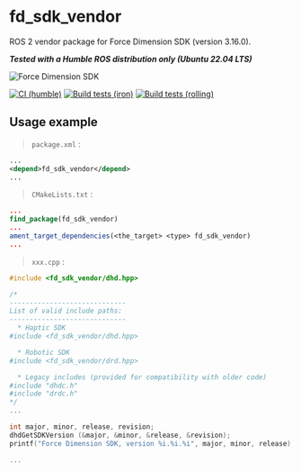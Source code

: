 # fd_sdk_vendor
ROS 2 vendor package for Force Dimension SDK (version 3.16.0).

***Tested with a Humble ROS distribution only (Ubuntu 22.04 LTS)***

![Force Dimension SDK](https://img.shields.io/badge/version-3.16.0-blue)

[![CI (humble)](https://github.com/ICube-Robotics/fd_sdk_vendor/actions/workflows/ci.yml/badge.svg)](https://github.com/ICube-Robotics/fd_sdk_vendor/actions/workflows/ci.yml)
[![Build tests (iron)](../../actions/workflows/ci-iron.yaml/badge.svg?branch=main)](../../actions/workflows/ci-iron.yaml?query=branch:main)
[![Build tests (rolling)](../../actions/workflows/ci-rolling.yaml/badge.svg?branch=main)](../../actions/workflows/ci-rolling.yaml?query=branch:main)

## Usage example


> `package.xml` :
```xml
...
<depend>fd_sdk_vendor</depend>
...
```

> `CMakeLists.txt` :
```cmake
...
find_package(fd_sdk_vendor)
...
ament_target_dependencies(<the_target> <type> fd_sdk_vendor)
...
```
> `xxx.cpp` :
```cpp
#include <fd_sdk_vendor/dhd.hpp>

/*
-----------------------------
List of valid include paths:
-----------------------------
  * Haptic SDK
#include <fd_sdk_vendor/dhd.hpp>

  * Robotic SDK
#include <fd_sdk_vendor/drd.hpp>

  * Legacy includes (provided for compatibility with older code)
#include "dhdc.h"
#include "drdc.h"
*/
...

int major, minor, release, revision;
dhdGetSDKVersion (&major, &minor, &release, &revision);
printf("Force Dimension SDK, version %i.%i.%i", major, minor, release);

...
```
